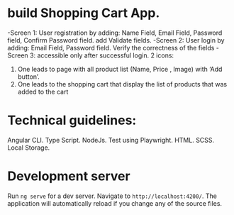 # build Shopping Cart App.

-Screen 1: User registration by adding: Name Field, Email Field, Password field, Confirm Password field. add Validate fields.
-Screen 2: User login by adding: Email Field, Password field. Verify the correctness of the fields
-Screen 3: accessible only after successful login. 2 icons:
  1. One leads to page with all product list (Name, Price , Image) with ‘Add
  button’.
  2. One leads to the shopping cart that display the list of products that was
  added to the cart

# Technical guidelines:

Angular CLI.
Type Script.
NodeJs.
Test using Playwright.
HTML. 
SCSS.
Local Storage.

# Development server

Run `ng serve` for a dev server. Navigate to `http://localhost:4200/`. The application will automatically reload if you change any of the source files.


